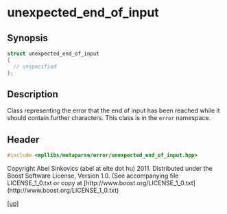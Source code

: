 # unexpected_end_of_input

## Synopsis

```cpp
struct unexpected_end_of_input
{
  // unspecified
};
```

## Description

Class representing the error that the end of input has been reached while it
should contain further characters. This class is in the `error` namespace.

## Header

```cpp
#include <mpllibs/metaparse/error/unexpected_end_of_input.hpp>
```

<p class="copyright">
Copyright Abel Sinkovics (abel at elte dot hu) 2011.
Distributed under the Boost Software License, Version 1.0.
(See accompanying file LICENSE_1_0.txt or copy at
[http://www.boost.org/LICENSE_1_0.txt](http://www.boost.org/LICENSE_1_0.txt)
</p>

[[up]](reference.html)



